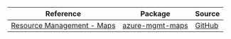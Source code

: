 | Reference | Package | Source |
|---|---|---|
|[Resource Management - Maps](mgmt-maps-readme.md)|[azure-mgmt-maps](https://pypi.org/project/azure-mgmt-maps)|[GitHub](https://github.com/Azure/azure-sdk-for-python)|
